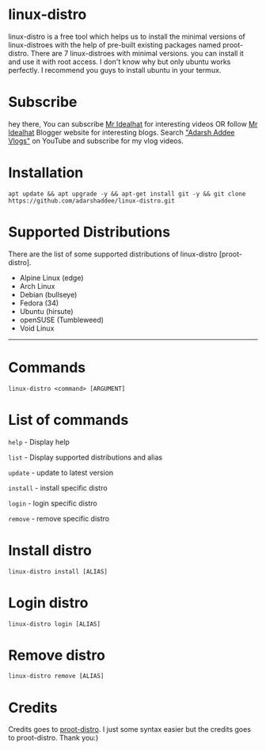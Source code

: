 # linux-distro
linux-distro is a free tool which helps us to install the minimal versions of linux-distroes with the help of pre-built existing packages named proot-distro. There are 7 linux-distroes with minimal versions. you can install it and use it with root access. I don't know why but only ubuntu works perfectly. I recommend you guys to install ubuntu in your termux. 

# Subscribe
hey there, You can subscribe <a href="https://youtube.com/c/mridealhat">Mr Idealhat</a> for interesting videos OR follow <a href="https://mr-idealhat.blogspot.com">Mr Idealhat</a> Blogger website for interesting blogs. Search <a href="https://www.youtube.com/channel/UCvAp_a_UY_TnAIZlpX8UmMg">"Adarsh Addee Vlogs"</a> on YouTube and subscribe for my vlog videos. 

# Installation
```
apt update && apt upgrade -y && apt-get install git -y && git clone https://github.com/adarshaddee/linux-distro.git
```

# Supported Distributions
There are the list of some supported distributions of linux-distro [proot-distro].
* Alpine Linux (edge)
* Arch Linux
* Debian (bullseye)
* Fedora (34)
* Ubuntu (hirsute)
* openSUSE (Tumbleweed)
* Void Linux 

***

# Commands
```
linux-distro <command> [ARGUMENT]
```

# List of commands
`` help `` - Display help

`` list `` - Display supported distributions and alias

`` update `` - update to latest version 

`` install `` - install specific distro

`` login `` - login specific distro

`` remove `` - remove specific distro

# Install distro
``` linux-distro install [ALIAS] ```

# Login distro
``` linux-distro login [ALIAS] ```

# Remove distro
``` linux-distro remove [ALIAS] ```



# Credits
Credits goes to <a href="https://github.com/termux/proot-distro">proot-distro</a>. I just some syntax easier but the credits goes to proot-distro. Thank you:)
